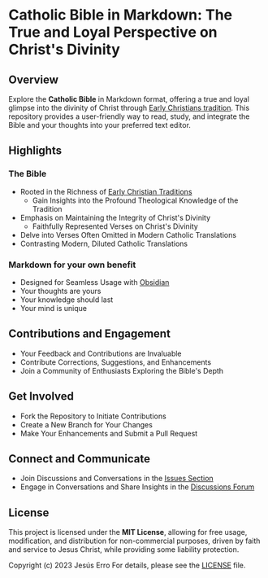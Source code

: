 # Catholic Bible in Markdown: The True and Loyal Perspective on Christ's Divinity

## Overview

Explore the **Catholic Bible** in Markdown format, offering a true and loyal glimpse into the divinity of Christ through [Early Christians tradition](https://en.wikipedia.org/wiki/Early_Christianity). This repository provides a user-friendly way to read, study, and integrate the Bible and your thoughts into your preferred text editor.

## Highlights

### The Bible

- Rooted in the Richness of [Early Christian Traditions](https://en.wikipedia.org/wiki/Early_Christianity)
  - Gain Insights into the Profound Theological Knowledge of the Tradition
- Emphasis on Maintaining the Integrity of Christ's Divinity
  - Faithfully Represented Verses on Christ's Divinity
- Delve into Verses Often Omitted in Modern Catholic Translations
- Contrasting Modern, Diluted Catholic Translations

### Markdown for your own benefit

  - Designed for Seamless Usage with [Obsidian](https://obsidian.md/)
  - Your thoughts are yours
  - Your knowledge should last
  - Your mind is unique

## Contributions and Engagement

- Your Feedback and Contributions are Invaluable
- Contribute Corrections, Suggestions, and Enhancements
- Join a Community of Enthusiasts Exploring the Bible's Depth

## Get Involved

- Fork the Repository to Initiate Contributions
- Create a New Branch for Your Changes
- Make Your Enhancements and Submit a Pull Request

## Connect and Communicate

- Join Discussions and Conversations in the [Issues Section](https://github.com/jesuserro/CatholicBible/issues)
- Engage in Conversations and Share Insights in the [Discussions Forum](https://github.com/jesuserro/CatholicBible/discussions)

## License

This project is licensed under the **MIT License**, allowing for free usage, modification, and distribution for non-commercial purposes, driven by faith and service to Jesus Christ, while providing some liability protection.

Copyright (c) 2023 Jesús Erro
For details, please see the [LICENSE](LICENSE) file.
